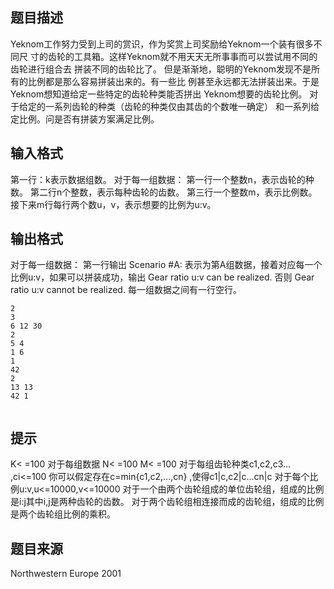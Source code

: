 


## 题目描述
Yeknom工作努力受到上司的赏识，作为奖赏上司奖励给Yeknom一个装有很多不同尺
寸的齿轮的工具箱。这样Yeknom就不用天天无所事事而可以尝试用不同的齿轮进行组合去
拼装不同的齿轮比了。
但是渐渐地，聪明的Yeknom发现不是所有的比例都是那么容易拼装出来的。有一些比
例甚至永远都无法拼装出来。于是Yeknom想知道给定一些特定的齿轮种类能否拼出
Yeknom想要的齿轮比例。
对于给定的一系列齿轮的种类（齿轮的种类仅由其齿的个数唯一确定）
和一系列给定比例。问是否有拼装方案满足比例。
## 输入格式
第一行：k表示数据组数。
对于每一组数据：
第一行一个整数n，表示齿轮的种数。
第二行n个整数，表示每种齿轮的齿数。
第三行一个整数m，表示比例数。
接下来m行每行两个数u，v，表示想要的比例为u:v。
## 输出格式
对于每一组数据：
第一行输出
Scenario #A:   表示为第A组数据，接着对应每一个比例u:v，如果可以拼装成功，输出
Gear ratio u:v can be realized.
否则
Gear ratio u:v cannot be realized.
每一组数据之间有一行空行。

```input1
2
3
6 12 30
2
5 4
1 6
1
42
2
13 13
42 1 

```
```output1
```

## 提示
K< =100
对于每组数据
N< =100
M< =100
对于每组齿轮种类c1,c2,c3... ,ci<=100 你可以假定存在c=min{c1,c2,...,cn} ,使得c1|c,c2|c...cn|c
对于每个比例u:v,u<=10000,v<=10000
对于一个由两个齿轮组成的单位齿轮组，组成的比例是i:j其中i,j是两种齿轮的齿数。
对于两个齿轮组相连接而成的齿轮组，组成的比例是两个齿轮组比例的乘积。
## 题目来源
Northwestern Europe 2001


